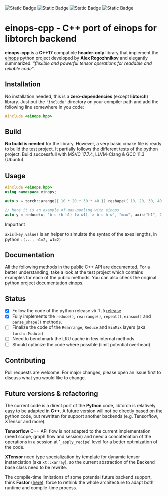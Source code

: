 ![Static Badge](https://img.shields.io/badge/github-einops--cpp-red?style=flat-square&logo=github)
![Static Badge](https://img.shields.io/badge/license-MIT-yellow?style=flat-square)
![Static Badge](https://img.shields.io/badge/release-v0.1a-blue?style=flat-square&color=blue)
![Static Badge](https://img.shields.io/badge/build-passing-green?style=flat-square)

# einops-cpp - C++ port of einops for libtorch backend

**einops-cpp** is a **C++17** compatible **header-only** library that implement the [einops](https://github.com/arogozhnikov/einops) python project developed by **Alex Rogozhnikov** and elegantly summarized: *"flexible and powerful tensor operations for readable and reliable code"*. 

## Installation

No installation needed, this is a **zero-dependencies** (except **libtorch**) library.
Just put the `'include'` directory on your compiler path and add the following line somewhere in you code:  

```cpp
#include <einops.hpp>
```

## Build

**No build is needed** for the library. However, a very basic cmake file is ready to build the test project. It partially follows the different tests of the python project. Build successfull with MSVC 17.7.4, LLVM-Clang & GCC 11.3 (Ubuntu).

## Usage

```cpp
#include <einops.hpp>
using namespace einops;

auto x = torch::arange({ 10 * 20 * 30 * 40 }).reshape({ 10, 20, 30, 40 });

// here it is an example of max-pooling with einops
auto y = reduce(x, "b c (h h1) (w w1) -> b c h w", "max", axis("h1", 2), axis("w1", 2));
```
  
> [!IMPORTANT]   
> `axis(key,value)` is an helper to simulate the syntax of the axes lengths, in python : `(..., h1=2, w1=2)`

## Documentation

All the following methods in the public C++ API are documented. For a better understanding, take a look at the test project which contains examples for each of the public methods. You can also check the original python project documentation [einops](https://einops.rocks/).

## Status

- [x] Follow the code of the python release `v0.7.0` [release](https://github.com/arogozhnikov/einops/releases/tag/v0.7.0)
- [x] Fully implements the `reduce()`, `rearrange()`, `repeat()`, `einsum()` and `parse_shape()` methods.
- [ ] Finalize the code of the `Rearrange`, `Reduce` and `EinMix` layers (aka `torch::Module`)
- [ ] Need to benchmark the LRU cache in few internal methods
- [ ] Should optimize the code where possible (limit potential overhead)

## Contributing

Pull requests are welcome. For major changes, please open an issue first
to discuss what you would like to change.

## Future versions & refactoring
The current code is a direct port of the **Python** code, libtorch is relatively easy to be adapted in **C++**. A future version will not be directly based on the python code, but rewritten for support another backends (e.g. Tensorflow, XTensor and more).  

**Tensorflow** C++ API flow is not adapted to the current implementation (need scope, graph flow and session) and need a concatenation of the operations in a session at '`_apply_recipe`' level for a better optimization of the code.  

**XTensor** need type specialization by template for dynamic tensor instanciation (aka `xt::xarray`), so the current abstraction of the Backend base class need to be rewrite.

The compile-time limitations of some potential future backend support, think **Fastor** ([here](https://github.com/romeric/Fastor)), force to rethink the whole architecture to adapt both runtime and compile-time process.